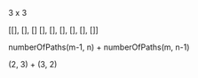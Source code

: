 3 x 3

[[], [], []
 [], [], [],
 [], [], []]

 numberOfPaths(m-1, n) + numberOfPaths(m, n-1)

 (2, 3) + (3, 2)